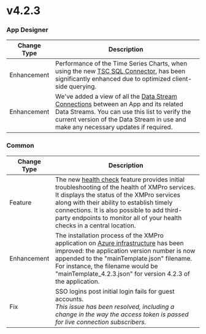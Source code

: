 # v4.2.3

### App Designer

| Change Type | Description |
|-------------|-------------|
| Enhancement | Performance of the Time Series Charts, when using the new [TSC SQL Connector](https://xmpro.gitbook.io/tsc-sql-server-connector/), has been significantly enhanced due to optimized client-side querying. |
| Enhancement | We've added a view of all the [Data Stream Connections](../../../../how-tos/apps/manage-connections.md#data-stream-connections) between an App and its related Data Streams. You can use this list to verify the current version of the Data Stream in use and make any necessary updates if required. |

### Common

| Change Type | Description |
|-------------|-------------|
| Feature | The new [health check](../../../../installation/complete-installation/configure-health-checks-optional.md) feature provides initial troubleshooting of the health of XMPro services. It displays the status of the XMPro services along with their ability to establish timely connections. It is also possible to add third-party endpoints to monitor all of your health checks in a central location. |
| Enhancement | The installation process of the XMPro application on [Azure infrastructure](../../../../installation/deployment/azure.md#install) has been improved: the application version number is now appended to the "mainTemplate.json" filename. For instance, the filename would be "mainTemplate_4.2.3.json" for version 4.2.3 of the application. |
| Fix | SSO logins post initial login fails for guest accounts.<br>*This issue has been resolved, including a change in the way the access token is passed for live connection subscribers.* |
